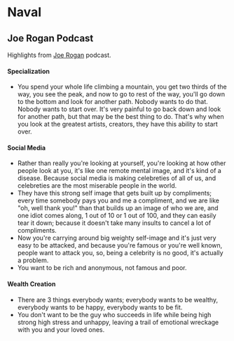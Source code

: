 # Naval

## Joe Rogan Podcast

Highlights from [Joe Rogan](tps://www.youtube.com/watch?v=3qHkcs3kG44) podcast.

#### Specialization

* You spend your whole life climbing a mountain, you get two thirds of the way, you see the peak, and now to go to rest of the way, you'll go down to the bottom and look for another path. Nobody wants to do that. Nobody wants to start over. It's very painful to go back down and look for another path, but that may be the best thing to do. That's why when you look at the greatest artists, creators, they have this ability to start over.

#### Social Media

* Rather than really you're looking at yourself, you're looking at how other people look at you, it's like one remote mental image, and it's kind of a disease. Because social media is making celebreties of all of us, and celebreties are the most miserable people in the world. 
* They have this strong self image that gets built up by compliments; every time somebody pays you and me a compliment, and we are like "oh, well thank you!" than that builds up an image of who we are, and one idiot comes along, 1 out of 10 or 1 out of 100, and they can easily tear it down; because it doesn't take many insults to cancel a lot of compliments.
* Now you're carrying around big weighty self-image and it's just very easy to be attacked, and because you're famous or you're well known, people want to attack you, so, being a celebrity is no good, it's actually a problem. 
* You want to be rich and anonymous, not famous and poor.

#### Wealth Creation

* There are 3 things everybody wants; everybody wants to be wealthy, everybody wants to be happy, everybody wants to be fit.
* You don't want to be the guy who succeeds in life while being high strong high stress and unhappy, leaving a trail of emotional wreckage with you and your loved ones.

